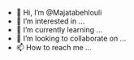 - 👋 Hi, I’m @Majatabehlouli
- 👀 I’m interested in ...
- 🌱 I’m currently learning ...
- 💞️ I’m looking to collaborate on ...
- 📫 How to reach me ...

<!---
Majatabehlouli/Majatabehlouli is a ✨ special ✨ repository because its `README.md` (this file) appears on your GitHub profile.
You can click the Preview link to take a look at your changes.
--->
